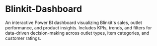 # Blinkit-Dashboard
An interactive Power BI dashboard visualizing Blinkit's sales, outlet performance, and product insights. Includes KPIs, trends, and filters for data-driven decision-making across outlet types, item categories, and customer ratings.
